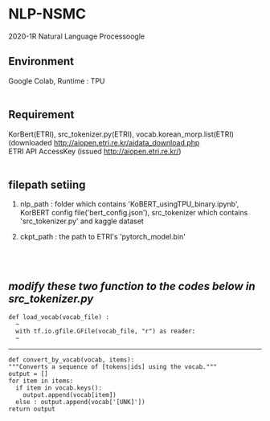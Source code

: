 # NLP-NSMC
2020-1R Natural Language Processoogle 

## Environment
Google Colab, Runtime : TPU<br>
<br>
## Requirement 
KorBert(ETRI), src_tokenizer.py(ETRI), vocab.korean_morp.list(ETRI) (downloaded http://aiopen.etri.re.kr/aidata_download.php<br>
ETRI API AccessKey (issued http://aiopen.etri.re.kr/)<br>
<br>

## filepath setiing

1) nlp_path : folder which contains 'KoBERT_usingTPU_binary.ipynb', KorBERT config file('bert_config.json'), src_tokenizer which contains 'src_tokenizer.py' and kaggle dataset<br>

2) ckpt_path : the path to ETRI's 'pytorch_model.bin'<br>
<br>                  
<br>              

## *modify these two function to the codes below in src_tokenizer.py<br>*

    def load_vocab(vocab_file) : 
      ~
      with tf.io.gfile.GFile(vocab_file, "r") as reader:
      ~

***
    def convert_by_vocab(vocab, items):
    """Converts a sequence of [tokens|ids] using the vocab."""
    output = []
    for item in items:
      if item in vocab.keys():
        output.append(vocab[item])
      else : output.append(vocab['[UNK]'])
    return output




